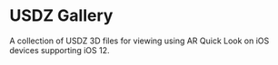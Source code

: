 # USDZ Gallery

A collection of USDZ 3D files for viewing using AR Quick Look on iOS devices supporting iOS 12.